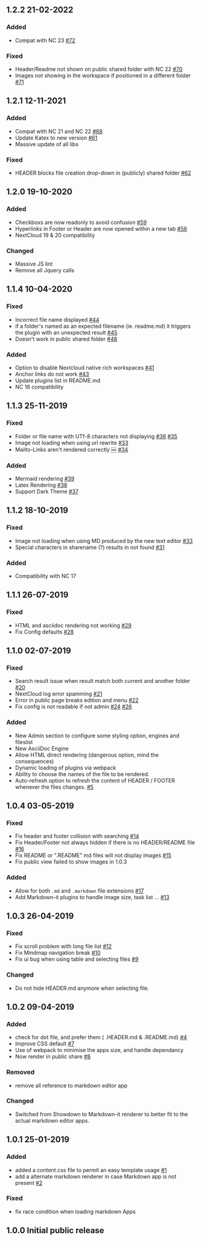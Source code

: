 ## 1.2.2 21-02-2022
### Added
 - Compat with NC 23
  [#72](https://gitlab.univ-nantes.fr/uncloud/files_readmemd/issues/72#)

### Fixed
 - Header/Readme not shown on public shared folder with NC 22
  [#70](https://gitlab.univ-nantes.fr/uncloud/files_readmemd/issues/70#)
 - Images not showing in the workspace if positioned in a different folder
  [#71](https://gitlab.univ-nantes.fr/uncloud/files_readmemd/issues/71#)

## 1.2.1 12-11-2021

### Added
 - Compat with NC 21 and NC 22
 [#68](https://gitlab.univ-nantes.fr/uncloud/files_readmemd/issues/68#)
 - Update Katex to new version
 [#61](https://gitlab.univ-nantes.fr/uncloud/files_readmemd/issues/61#)
 - Massive update of all libs

### Fixed
 - HEADER blocks file creation drop-down in (publicly) shared folder
 [#62](https://gitlab.univ-nantes.fr/uncloud/files_readmemd/issues/62#)

## 1.2.0 19-10-2020

### Added
 - Checkboxs are now readonly to avoid confusion
 [#59](https://gitlab.univ-nantes.fr/uncloud/files_readmemd/issues/59#)
 - Hyperlinks in Footer or Header are now opened within a new tab
 [#56](https://gitlab.univ-nantes.fr/uncloud/files_readmemd/issues/56#)
 - NextCloud 19 & 20 compatibility

### Changed
  - Massive JS lint
  - Remove all Jquery calls 

## 1.1.4 10-04-2020
### Fixed
 - Incorrect file name displayed
 [#44](https://gitlab.univ-nantes.fr/uncloud/files_readmemd/issues/44#)
 - if a folder's named as an expected filename (ie. readme.md) it triggers the plugin with an unexpected result
 [#45](https://gitlab.univ-nantes.fr/uncloud/files_readmemd/issues/45#)
 - Doesn't work in public shared folder
 [#48](https://gitlab.univ-nantes.fr/uncloud/files_readmemd/issues/48#)


### Added
 - Option to disable Nextcloud native rich workspaces
  [#41](https://gitlab.univ-nantes.fr/uncloud/files_readmemd/issues/41#)
 - Anchor links do not work
  [#43](https://gitlab.univ-nantes.fr/uncloud/files_readmemd/issues/43#)
 - Update plugins list in README.md
 - NC 18 compatibility 

## 1.1.3 25-11-2019
### Fixed
  - Folder or file name with UTf-8 characters not displaying
  [#36](https://gitlab.univ-nantes.fr/uncloud/files_readmemd/issues/36#)
  [#35](https://gitlab.univ-nantes.fr/uncloud/files_readmemd/issues/35#)
  - Image not loading when using url rewrite
  [#33](https://gitlab.univ-nantes.fr/uncloud/files_readmemd/issues/33#)
  - Mailto-Links aren't rendered correctly
￼  [#34](https://gitlab.univ-nantes.fr/uncloud/files_readmemd/issues/34#)
### Added
  - Mermaid rendering
  [#39](https://gitlab.univ-nantes.fr/uncloud/files_readmemd/issues/39#)
  - Latex Rendering
  [#38](https://gitlab.univ-nantes.fr/uncloud/files_readmemd/issues/38#)
  - Support Dark Theme
  [#37](https://gitlab.univ-nantes.fr/uncloud/files_readmemd/issues/37#)

## 1.1.2 18-10-2019
### Fixed
  - Image not loading when using MD produced by the new text editor
  [#33](https://gitlab.univ-nantes.fr/uncloud/files_readmemd/issues/33#)
  - Special characters in sharename (?) results in not found
  [#31](https://gitlab.univ-nantes.fr/uncloud/files_readmemd/issues/32#)
### Added
  - Compatibility with NC 17

## 1.1.1 26-07-2019
### Fixed
  - HTML and asciidoc rendering not working
  [#29](https://gitlab.univ-nantes.fr/uncloud/files_readmemd/issues/29#)
  - Fix Config defaults
  [#28](https://gitlab.univ-nantes.fr/uncloud/files_readmemd/issues/28#)

## 1.1.0 02-07-2019
### Fixed
  - Search result issue when result match both current and another folder
  [#20](https://gitlab.univ-nantes.fr/uncloud/files_readmemd/issues/20#)
  - NextCloud log error spamming
  [#21](https://gitlab.univ-nantes.fr/uncloud/files_readmemd/issues/21#)
  - Error in public page breaks edition and menu
  [#22](https://gitlab.univ-nantes.fr/uncloud/files_readmemd/issues/22#)
  - Fix config is not readable if not admin
  [#24](https://gitlab.univ-nantes.fr/uncloud/files_readmemd/issues/24#)
  [#26](https://gitlab.univ-nantes.fr/uncloud/files_readmemd/issues/26#)

### Added
  - New Admin section to configure some styling option, engines and fileslist
  - New AsciiDoc Engine
  - Allow HTML direct rendering (dangerous option, mind the consequences)
  - Dynamic loading of plugins via webpack
  - Ability to choose the names of the file to be rendered.
  - Auto-refresh option to refresh the content of HEADER / FOOTER whenever the files changes.
  [#5](https://gitlab.univ-nantes.fr/uncloud/files_readmemd/issues/5#)

## 1.0.4 03-05-2019
### Fixed
 - Fix header and footer collision with searching
   [#14](https://gitlab.univ-nantes.fr/uncloud/files_readmemd/issues/14#)
 - Fix Header/Footer not always hidden if there is no HEADER/README file
   [#16](https://gitlab.univ-nantes.fr/uncloud/files_readmemd/issues/16#)
 - Fix README or ".README" md files will not display images
   [#15](https://gitlab.univ-nantes.fr/uncloud/files_readmemd/issues/15#)
 - Fix public view failed to show images in 1.0.3 

### Added
 - Allow for both `.md` and `.markdown` file extensions
   [#17](https://gitlab.univ-nantes.fr/uncloud/files_readmemd/issues/17#)
 - Add Markdown-it plugins to handle image size, task list ...
   [#13](https://gitlab.univ-nantes.fr/uncloud/files_readmemd/issues/13#)

## 1.0.3 26-04-2019
### Fixed
 - Fix scroll problem with long file list
   [#12](https://gitlab.univ-nantes.fr/uncloud/files_readmemd/issues/12#)
 - Fix Mindmap navigation break
   [#10](https://gitlab.univ-nantes.fr/uncloud/files_readmemd/issues/10#)
 - Fix ui bug when using table and selecting files
   [#9](https://gitlab.univ-nantes.fr/uncloud/files_readmemd/issues/9#)

### Changed
 - Do not hide HEADER.md anymore when selecting file.   

## 1.0.2 09-04-2019
### Added
 - check for dot file, and prefer them ( .HEADER.md & .README.md) 
   [#4](https://gitlab.univ-nantes.fr/uncloud/files_readmemd/issues/4)
 - Improve CSS default
   [#7](https://gitlab.univ-nantes.fr/uncloud/files_readmemd/issues/7)
 - Use of webpack to minimise the apps size, and handle dependancy
 - Now render in public share
   [#8](https://gitlab.univ-nantes.fr/uncloud/files_readmemd/issues/8)

### Removed
 - remove all reference to markdown editor app

### Changed
 - Switched from Showdown to Markdown-it renderer to better fit to the actual markdown editor apps. 


## 1.0.1 25-01-2019
### Added
 - added a content.css file to permit an easy template usage
   [#1](https://gitlab.univ-nantes.fr/uncloud/files_readmemd/issues/1)
 - add a alternate markdown renderer in case Markdown app is not present
   [#2](https://gitlab.univ-nantes.fr/uncloud/files_readmemd/issues/2)

### Fixed
 - fix race condition when loading markdown Apps

## 1.0.0 Initial public release
